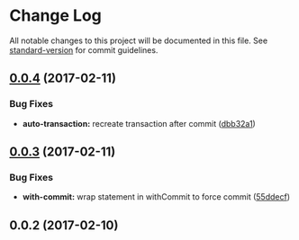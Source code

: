 # Change Log

All notable changes to this project will be documented in this file. See [standard-version](https://github.com/conventional-changelog/standard-version) for commit guidelines.

<a name="0.0.4"></a>
## [0.0.4](https://github.com/duplotech/stream-to-neo4j/compare/v0.0.3...v0.0.4) (2017-02-11)


### Bug Fixes

* **auto-transaction:** recreate transaction after commit ([dbb32a1](https://github.com/duplotech/stream-to-neo4j/commit/dbb32a1))



<a name="0.0.3"></a>
## [0.0.3](https://github.com/duplotech/stream-to-neo4j/compare/v0.0.2...v0.0.3) (2017-02-11)


### Bug Fixes

* **with-commit:** wrap statement in withCommit to force commit ([55ddecf](https://github.com/duplotech/stream-to-neo4j/commit/55ddecf))



<a name="0.0.2"></a>
## 0.0.2 (2017-02-10)
